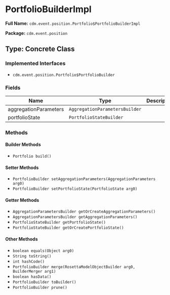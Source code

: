 # PortfolioBuilderImpl

**Full Name:** `cdm.event.position.Portfolio$PortfolioBuilderImpl`

**Package:** `cdm.event.position`

## Type: Concrete Class

### Implemented Interfaces

- `cdm.event.position.Portfolio$PortfolioBuilder`

### Fields

| Name | Type | Description |
|------|------|-------------|
| aggregationParameters | `AggregationParametersBuilder` |  |
| portfolioState | `PortfolioStateBuilder` |  |

### Methods

#### Builder Methods

- `Portfolio build()`

#### Setter Methods

- `PortfolioBuilder setAggregationParameters(AggregationParameters arg0)`
- `PortfolioBuilder setPortfolioState(PortfolioState arg0)`

#### Getter Methods

- `AggregationParametersBuilder getOrCreateAggregationParameters()`
- `AggregationParametersBuilder getAggregationParameters()`
- `PortfolioStateBuilder getPortfolioState()`
- `PortfolioStateBuilder getOrCreatePortfolioState()`

#### Other Methods

- `boolean equals(Object arg0)`
- `String toString()`
- `int hashCode()`
- `PortfolioBuilder merge(RosettaModelObjectBuilder arg0, BuilderMerger arg1)`
- `boolean hasData()`
- `PortfolioBuilder toBuilder()`
- `PortfolioBuilder prune()`

